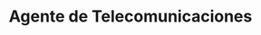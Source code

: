 ---
title: "Agente de Telecomunicaciones"
url: /san-jose-de-las-lajas/agente-de-telecomunicaciones-avenida-27/
shop: teléfono móvil
---